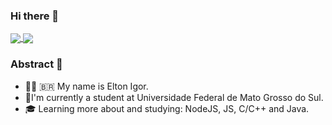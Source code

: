 ### Hi there 👋
<a href="https://github.com/anuraghazra/convoychat">
  <img align="center" src="https://github-readme-stats.vercel.app/api?username=bovkin&show_icons=true&theme=dark" />
</a>
<a href="https://github.com/anuraghazra/github-readme-stats">
  <img align="center" src="https://github-readme-stats.vercel.app/api/top-langs/?username=bovkin&layout=compact" />
</a>


### Abstract 🖖
- :technologist: :brazil: My name is Elton Igor.
- :school:I'm currently a student at Universidade Federal de Mato Grosso do Sul.
- :mortar_board: Learning more about and studying: NodeJS, JS, C/C++ and Java.
